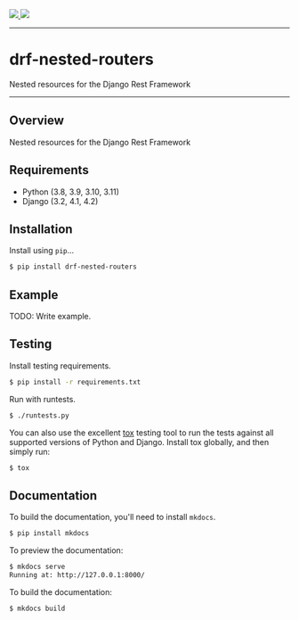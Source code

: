 <div class="badges">
    <a href="https://github.com/alanjds/drf-nested-routers/actions?query=workflow%3ACI+branch%3Amaster">
        <img src="https://github.com/alanjds/drf-nested-routers/workflows/CI/badge.svg?branch=master">
    </a>
    <a href="https://pypi.python.org/pypi/drf-nested-routers">
        <img src="https://img.shields.io/pypi/v/drf-nested-routers.svg">
    </a>
</div>

---

# drf-nested-routers

Nested resources for the Django Rest Framework

---

## Overview

Nested resources for the Django Rest Framework

## Requirements

* Python (3.8, 3.9, 3.10, 3.11)
* Django (3.2, 4.1, 4.2)

## Installation

Install using `pip`...

```bash
$ pip install drf-nested-routers
```

## Example

TODO: Write example.

## Testing

Install testing requirements.

```bash
$ pip install -r requirements.txt
```

Run with runtests.

```bash
$ ./runtests.py
```

You can also use the excellent [tox](http://tox.readthedocs.org/en/latest/) testing tool to run the tests against all supported versions of Python and Django. Install tox globally, and then simply run:

```bash
$ tox
```

## Documentation

To build the documentation, you'll need to install `mkdocs`.

```bash
$ pip install mkdocs
```

To preview the documentation:

```bash
$ mkdocs serve
Running at: http://127.0.0.1:8000/
```

To build the documentation:

```bash
$ mkdocs build
```
